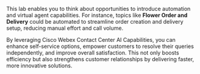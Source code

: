 This lab enables you to think about opportunities to introduce automation and virtual agent capabilities. For instance, topics like **Flower Order and Delivery** could be automated to streamline order creation and delivery setup, reducing manual effort and call volume. </br>

By leveraging Cisco Webex Contact Center AI Capabilities, you can enhance self-service options, empower customers to resolve their queries independently, and improve overall satisfaction. This not only boosts efficiency but also strengthens customer relationships by delivering faster, more innovative solutions.